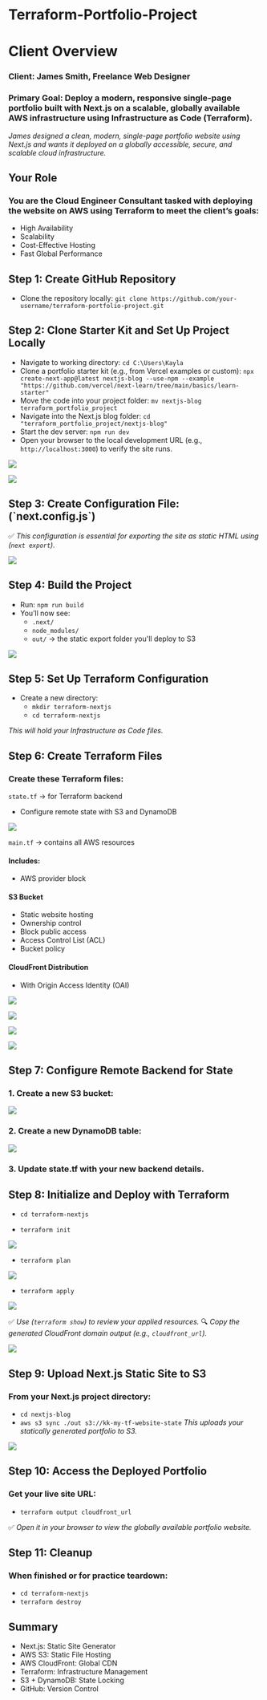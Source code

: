 # Terraform-Portfolio-Project 
<p align="center">

</p>

<h1> Client Overview</h1>
<h3> Client: James Smith, Freelance Web Designer </h3>
<h3> Primary Goal: Deploy a modern, responsive single-page portfolio built with Next.js on a scalable, globally available AWS infrastructure using Infrastructure as Code (Terraform). </h3>
<i>James designed a clean, modern, single-page portfolio website using Next.js and wants it deployed on a globally accessible, secure, and scalable cloud infrastructure.</i>

<h2> Your Role </h2>
<h3> You are the Cloud Engineer Consultant tasked with deploying the website on AWS using Terraform to meet the client’s goals: </h3>

- High Availability
- Scalability
- Cost-Effective Hosting
- Fast Global Performance

<h2>Step 1: Create GitHub Repository</h2>

- Clone the repository locally:
`git clone https://github.com/your-username/terraform-portfolio-project.git`

<h2> Step 2: Clone Starter Kit and Set Up Project Locally </h2>

- Navigate to working directory: `cd C:\Users\Kayla`
- Clone a portfolio starter kit (e.g., from Vercel examples or custom): `npx create-next-app@latest nextjs-blog --use-npm --example "https://github.com/vercel/next-learn/tree/main/basics/learn-starter"`
- Move the code into your project folder: `mv nextjs-blog terraform_portfolio_project`
- Navigate into the Next.js blog folder: `cd "terraform_portfolio_project/nextjs-blog"`
- Start the dev server: `npm run dev`
- Open your browser to the local development URL (e.g., `http://localhost:3000`) to verify the site runs.

<p>
<img src="https://i.imgur.com/dTV0ECi.png"/>
</p>

<p>
<img src="https://i.imgur.com/B4L5RyS.png"/>
</p>

<h2> Step 3: Create Configuration File: (`next.config.js`) </h2> 

✅<i> This configuration is essential for exporting the site as static HTML using (`next export`).</i>

<p>
<img src="https://i.imgur.com/bRMnlM1.png"/>
</p>

<h2> Step 4: Build the Project </h2> 

- Run: `npm run build`
- You’ll now see:
  - `.next/`
  - `node_modules/`
  - `out/` → the static export folder you'll deploy to S3

<p>
<img src="https://i.imgur.com/NjlAEIe.png"/>
</p>

<h2> Step 5: Set Up Terraform Configuration </h2> 

- Create a new directory:
  - `mkdir terraform-nextjs`
  - `cd terraform-nextjs`

<i> This will hold your Infrastructure as Code files. </i>

<h2> Step 6: Create Terraform Files </h2> 
<h3> Create these Terraform files: </h3>

`state.tf` → for Terraform backend 
- Configure remote state with S3 and DynamoDB

<p>
<img src="https://i.imgur.com/vV6HHsQ.png"/>
</p>

`main.tf` → contains all AWS resources
<h4> Includes: </h4>

- AWS provider block

<h4> S3 Bucket </h4>

- Static website hosting
- Ownership control
- Block public access
- Access Control List (ACL)
- Bucket policy

<h4> CloudFront Distribution </h4>

- With Origin Access Identity (OAI)

<p>
<img src="https://i.imgur.com/6Je38ev.png"/>
</p>

<p>
<img src="https://i.imgur.com/1miVSa7.png"/>
</p>

<p>
<img src="https://i.imgur.com/SNkYxzL.png"/>
</p>

<p>
<img src="https://i.imgur.com/qJWRRIL.png"/>
</p>

<h2> Step 7: Configure Remote Backend for State </h2> 
<h3> 1. Create a new S3 bucket: </h3>
<p>
<img src="https://i.imgur.com/2rC3CRe.png"/>
</p>

<h3> 2. Create a new DynamoDB table: </h3>
<p>
<img src="https://i.imgur.com/k6LZZIc.png"/>
</p>

<h3> 3. Update state.tf with your new backend details. </h3>

<h2> Step 8: Initialize and Deploy with Terraform </h2>

- `cd terraform-nextjs` 

- `terraform init`
<p>
<img src="https://i.imgur.com/rJLkBCU.png"/>
</p>

- `terraform plan`
<p>
<img src="https://i.imgur.com/1sKJqHc.png"/>
</p>

- `terraform apply`
<p>
<img src="https://i.imgur.com/sYIhiVq.png"/>
</p>

✅<i> Use (`terraform show`) to review your applied resources. </i>
🔍<i> Copy the generated CloudFront domain output (e.g., `cloudfront_url`). </i>
<p>
<img src="[img]https://i.imgur.com/GGF7lva.png[/img]"/>
</p>

<h2> Step 9: Upload Next.js Static Site to S3 </h2>
<h3> From your Next.js project directory: </h3>

- `cd nextjs-blog`
- `aws s3 sync ./out s3://kk-my-tf-website-state`
<i> This uploads your statically generated portfolio to S3. </i>
<p>
<img src="https://i.imgur.com/Dkrdipm.png"/>
</p>

<h2> Step 10: Access the Deployed Portfolio </h2>
<h3> Get your live site URL: </h3>

- `terraform output cloudfront_url`

✅<i> Open it in your browser to view the globally available portfolio website. </i>

<h2> Step 11: Cleanup </h2>
<h3> When finished or for practice teardown: </h3>
 
  - `cd terraform-nextjs`
  - `terraform destroy`

<h2> Summary </h2>

- Next.js: Static Site Generator
- AWS S3: Static File Hosting
- AWS CloudFront: Global CDN
- Terraform: Infrastructure Management
- S3 + DynamoDB: State Locking
- GitHub: Version Control
